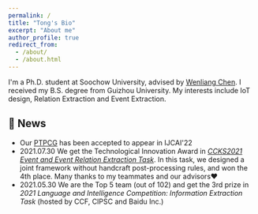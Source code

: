 ```yaml
---
permalink: /
title: "Tong's Bio"
excerpt: "About me"
author_profile: true
redirect_from: 
  - /about/
  - /about.html
---
```


I'm a Ph.D. student at Soochow University, advised by [Wenliang Chen](https://sites.google.com/site/chenwenliang/).
I received my B.S. degree from Guizhou University.
My interests include IoT design, Relation Extraction and Event Extraction.

## 📰 News

- Our [PTPCG](https://github.com/Spico197/DocEE) has been accepted to appear in IJCAI'22
- 2021.07.30 We get the Technological Innovation Award in *[CCKS2021 Event and Event Relation Extraction Task](https://www.biendata.xyz/competition/ccks_2021_task6_2)*. In this task, we designed a joint framework without handcraft post-processing rules, and won the 4th place. Many thanks to my teammates and our advisors❤️
- 2021.05.30 We are the Top 5 team (out of 102) and get the 3rd prize in *2021 Language and Intelligence Competition: Information Extraction Task* (hosted by CCF, CIPSC and Baidu Inc.)
